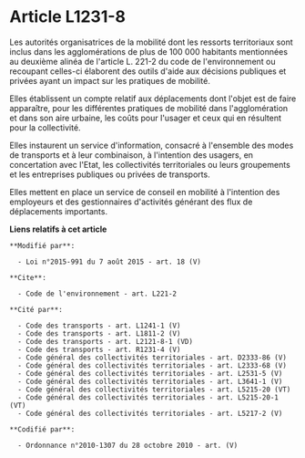 # Article L1231-8

Les autorités organisatrices de la mobilité dont les ressorts territoriaux sont inclus dans les agglomérations de plus de 100
000 habitants mentionnées au deuxième alinéa de l'article L. 221-2 du code de l'environnement ou recoupant celles-ci
élaborent des outils d'aide aux décisions publiques et privées ayant un impact sur les pratiques de mobilité.

Elles établissent un compte relatif aux déplacements dont l'objet est de faire apparaître, pour les différentes pratiques de
mobilité dans l'agglomération et dans son aire urbaine, les coûts pour l'usager et ceux qui en résultent pour la
collectivité. 

Elles instaurent un service d'information, consacré à l'ensemble des modes de transports et à leur combinaison, à l'intention
des usagers, en concertation avec l'Etat, les collectivités territoriales ou leurs groupements et les entreprises publiques
ou privées de transports. 

Elles mettent en place un service de conseil en mobilité à l'intention des employeurs et des gestionnaires d'activités
générant des flux de déplacements importants.

**Liens relatifs à cet article**

	**Modifié par**:

	  - Loi n°2015-991 du 7 août 2015 - art. 18 (V)

	**Cite**:

	  - Code de l'environnement - art. L221-2

	**Cité par**:

	  - Code des transports - art. L1241-1 (V)
	  - Code des transports - art. L1811-2 (V)
	  - Code des transports - art. L2121-8-1 (VD)
	  - Code des transports - art. R1231-4 (V)
	  - Code général des collectivités territoriales - art. D2333-86 (V)
	  - Code général des collectivités territoriales - art. L2333-68 (V)
	  - Code général des collectivités territoriales - art. L2531-5 (V)
	  - Code général des collectivités territoriales - art. L3641-1 (V)
	  - Code général des collectivités territoriales - art. L5215-20 (VT)
	  - Code général des collectivités territoriales - art. L5215-20-1 (VT)
	  - Code général des collectivités territoriales - art. L5217-2 (V)

	**Codifié par**:

	  - Ordonnance n°2010-1307 du 28 octobre 2010 - art. (V)
